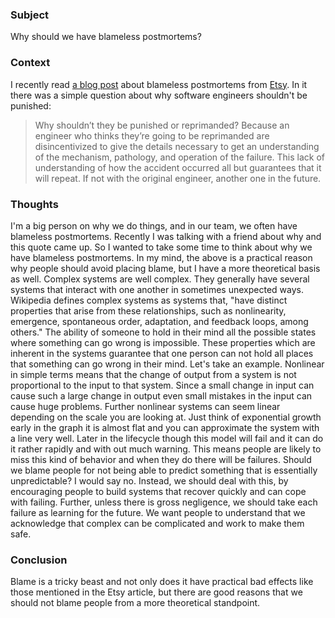 ### Subject
Why should we have blameless postmortems?

### Context
I recently read [a blog post](https://codeascraft.com/2012/05/22/blameless-postmortems/) about blameless postmortems from [Etsy](https://www.etsy.com/).
In it there was a simple question about why software engineers shouldn't be punished:
>Why shouldn’t they be punished or reprimanded?
>Because an engineer who thinks they’re going to be reprimanded are disincentivized to give the details necessary to get an understanding of the mechanism, pathology, and operation of the failure.
>This lack of understanding of how the accident occurred all but guarantees that it will repeat.
>If not with the original engineer, another one in the future.

### Thoughts
I'm a big person on why we do things, and in our team, we often have blameless postmortems.
Recently I was talking with a friend about why and this quote came up.
So I wanted to take some time to think about why we have blameless postmortems.
In my mind, the above is a practical reason why people should avoid placing blame, but I have a more theoretical basis as well.
Complex systems are well complex.
They generally have several systems that interact with one another in sometimes unexpected ways.
Wikipedia defines complex systems as systems that, "have distinct properties that arise from these relationships, such as nonlinearity, emergence, spontaneous order, adaptation, and feedback loops, among others."
The ability of someone to hold in their mind all the possible states where something can go wrong is impossible.
These properties which are inherent in the systems guarantee that one person can not hold all places that something can go wrong in their mind.
Let's take an example.
Nonlinear in simple terms means that the change of output from a system is not proportional to the input to that system.
Since a small change in input can cause such a large change in output even small mistakes in the input can cause huge problems.
Further nonlinear systems can seem linear depending on the scale you are looking at.
Just think of exponential growth early in the graph it is almost flat and you can approximate the system with a line very well.
Later in the lifecycle though this model will fail and it can do it rather rapidly and with out much warning.
This means people are likely to miss this kind of behavior and when they do there will be failures.
Should we blame people for not being able to predict something that is essentially unpredictable?
I would say no.
Instead, we should deal with this, by encouraging people to build systems that recover quickly and can cope with failing.
Further, unless there is gross negligence, we should take each failure as learning for the future.
We want people to understand that we acknowledge that complex can be complicated and work to make them safe.

### Conclusion
Blame is a tricky beast and not only does it have practical bad effects like those mentioned in the Etsy article, but there are good reasons that we should not blame people from a more theoretical standpoint.
